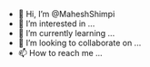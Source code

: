 - 👋 Hi, I’m @MaheshShimpi
- 👀 I’m interested in ...
- 🌱 I’m currently learning ...
- 💞️ I’m looking to collaborate on ...
- 📫 How to reach me ...

<!---
MaheshShimpi/MaheshShimpi is a ✨ special ✨ repository because its `README.md` (this file) appears on your GitHub profile.
You can click the Preview link to take a look at your changes.
--->
